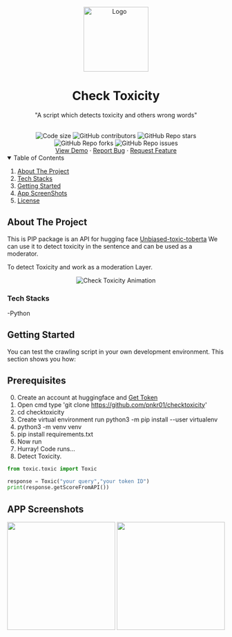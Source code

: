 <br />
<div align="center">
  <a href="https://github.com/pnkr01/checktoxicity">
    <img src="https://img.freepik.com/free-vector/cute-bird-waving-hand-with-pilot-hat-cartoon-vector-icon-illustration-animal-nature-icon-isolated_138676-4688.jpg?size=626&ext=jpg&ga=GA1.2.1112508682.1676184457&semt=ais" alt="Logo" width="150" height="150">
  </a>

  <h1 align="center"><b>Check Toxicity</b></h1>
  <p align="center">
    "A script which detects toxicity and others wrong words"
    <br/>
  </p>
  <br />

<img src="https://img.shields.io/github/languages/code-size/pnkr01/checktoxicity?style=flat-square" alt="Code size" />
<img alt="GitHub contributors" src="https://img.shields.io/github/contributors/pnkr01/checktoxicity?style=flat-square">
<img alt="GitHub Repo stars" src="https://img.shields.io/github/stars/pnkr01/checktoxicity?style=flat-square">
<img alt="GitHub Repo forks" src="https://img.shields.io/github/forks/pnkr01/checktoxicity?style=flat-square">
<img alt="GitHub Repo issues" src="https://img.shields.io/github/issues/pnkr01/checktoxicity?style=flat-square">


<br />
<a href="https://github.com/pnkr01/checktoxicity/">View Demo</a>
·
<a href="https://github.com/pnkr01/checktoxicity/issues">Report Bug</a>
·
<a href="https://github.com/pnkr01/checktoxicity/issues">Request Feature</a>
</div>


<!-- TABLE OF CONTENTS -->
<details open="open">
  <summary>Table of Contents</summary>
  <ol>
    <li>
      <a href="#about-the-project">About The Project</a>
    </li>
    <li>
      <a href="#tech-stacks">Tech Stacks</a>
    </li>
    <li>
      <a href="#getting-started">Getting Started</a>
    </li>
    <li><a href="#app-screenshots">App ScreenShots</a></li>
    <li><a href="#license">License</a></li>
  </ol>
</details>

## About The Project
<p>This is PIP package is an API for hugging face <a href="https://huggingface.co/unitary/unbiased-toxic-roberta">Unbiased-toxic-toberta</a>
We can use it to detect toxicity in the sentence and can be used as a moderator.</p>
<p>To detect Toxicity and work as a moderation Layer.</p>
<div align="center">
<img alt="Check Toxicity Animation" src="https://img.freepik.com/free-vector/cute-bird-waving-hand-with-pilot-hat-cartoon-vector-icon-illustration-animal-nature-icon-isolated_138676-4688.jpg?size=1020&ext=jpg&ga=GA1.2.1112508682.1676184457&semt=ais">
</div>

### Tech Stacks

-Python


## Getting Started

You can test the crawling script in your own development environment. This section shows you how:

## Prerequisites
0. Create an account at huggingface and <a href="https://huggingface.co/settings/tokens">Get Token</a>
1. Open cmd type 'git clone https://github.com/pnkr01/checktoxicity'
2. cd checktoxicity
3. Create virtual environment run python3 -m pip install --user virtualenv
4. python3 -m venv venv
5. pip install requirements.txt
6. Now run 
7. Hurray! Code runs...
8. Detect Toxicity.


```python
from toxic.toxic import Toxic

response = Toxic("your query","your token ID")
print(response.getScoreFromAPI())
```

## APP Screenshots

<div align="center">
  <p float="left">
  <img src="https://github.com/pnkr01/checktoxicity/assets/83778936/8026c8a9-adb3-47c3-b638-c763166b4829" width="250"/>
  <img src="https://github.com/pnkr01/checktoxicity/assets/83778936/f81bc601-2457-4e2c-aa62-619613fce93f" width="250"/>               
</div>


